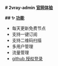 **# 2vray-admin** **[官网体验](https://www.v2ray.tw)**

**## ✨ [功能](https://www.v2ray.tw)**

- 每天更新免费节点
- 支持一键订阅
- 支持二维码扫描
- 多用户管理
- 流量管理
- [github 授权登录](https://github.com/login/oauth/authorize?client_id=fe5f5ed373582840c4bf&scope=user:email)